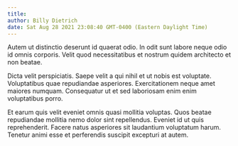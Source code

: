 ```yaml
---
title: 
author: Billy Dietrich
date: Sat Aug 28 2021 23:08:40 GMT-0400 (Eastern Daylight Time)
---
```

Autem ut distinctio deserunt id quaerat odio. In odit sunt labore neque odio id omnis corporis. Velit quod necessitatibus et nostrum quidem architecto et non beatae.

 Dicta velit perspiciatis. Saepe velit a qui nihil et ut nobis est voluptate. Voluptatibus quae repudiandae asperiores. Exercitationem neque amet maiores numquam. Consequatur ut et sed laboriosam enim enim voluptatibus porro.

 Et earum quis velit eveniet omnis quasi mollitia voluptas. Quos beatae repudiandae mollitia nemo dolor sint repellendus. Eveniet id ut quis reprehenderit. Facere natus asperiores sit laudantium voluptatum harum. Tenetur animi esse et perferendis suscipit excepturi at autem.